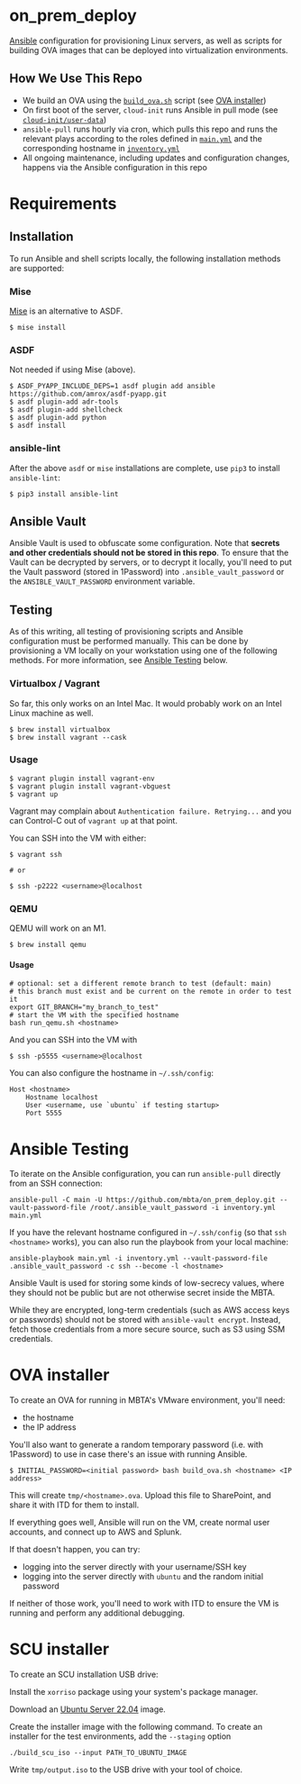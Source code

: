 # on_prem_deploy

[Ansible](https://docs.ansible.com/) configuration for provisioning Linux
servers, as well as scripts for building OVA images that can be deployed into
virtualization environments.

## How We Use This Repo

- We build an OVA using the [`build_ova.sh`](build_ova.sh) script (see
  [OVA installer](#ova-installer))
- On first boot of the server, `cloud-init` runs Ansible in pull mode (see
  [`cloud-init/user-data`](cloud-init/user-data))
- `ansible-pull` runs hourly via cron, which pulls this repo and runs the
  relevant plays according to the roles defined in [`main.yml`](main.yml) and
  the corresponding hostname in [`inventory.yml`](inventory.yml)
- All ongoing maintenance, including updates and configuration changes, happens
  via the Ansible configuration in this repo

# Requirements

## Installation

To run Ansible and shell scripts locally, the following installation methods
are supported:

### Mise

[Mise](https://mise.jdx.dev/) is an alternative to ASDF.

``` shell
$ mise install
```

### ASDF

Not needed if using Mise (above).

``` shell
$ ASDF_PYAPP_INCLUDE_DEPS=1 asdf plugin add ansible https://github.com/amrox/asdf-pyapp.git
$ asdf plugin-add adr-tools
$ asdf plugin-add shellcheck
$ asdf plugin-add python
$ asdf install
```

### ansible-lint

After the above `asdf` or `mise` installations are complete, use `pip3` to install `ansible-lint`:

```shell
$ pip3 install ansible-lint
```

## Ansible Vault

Ansible Vault is used to obfuscate some configuration. Note that **secrets and
other credentials should not be stored in this repo**. To ensure that the Vault
can be decrypted by servers, or to decrypt it locally, you'll need to put the
Vault password (stored in 1Password) into `.ansible_vault_password` or the
`ANSIBLE_VAULT_PASSWORD` environment variable.

## Testing

As of this writing, all testing of provisioning scripts and Ansible
configuration must be performed manually. This can be done by provisioning a
VM locally on your workstation using one of the following methods. For more
information, see [Ansible Testing](#ansible-testing) below.

### Virtualbox / Vagrant

So far, this only works on an Intel Mac. It would probably work on an Intel Linux machine as well.

``` shell
$ brew install virtualbox
$ brew install vagrant --cask
```

### Usage
``` shell
$ vagrant plugin install vagrant-env
$ vagrant plugin install vagrant-vbguest
$ vagrant up
```

Vagrant may complain about `Authentication failure. Retrying...` and you can Control-C out of `vagrant up` at that point.

You can SSH into the VM with either:

``` shell
$ vagrant ssh

# or

$ ssh -p2222 <username>@localhost
```

### QEMU

QEMU will work on an M1.

``` shell
$ brew install qemu
```

#### Usage

``` shell
# optional: set a different remote branch to test (default: main)
# this branch must exist and be current on the remote in order to test it
export GIT_BRANCH="my_branch_to_test"
# start the VM with the specified hostname
bash run_qemu.sh <hostname>
```

And you can SSH into the VM with

``` shell
$ ssh -p5555 <username>@localhost
```

You can also configure the hostname in `~/.ssh/config`:

``` ssh-config
Host <hostname>
    Hostname localhost
    User <username, use `ubuntu` if testing startup>
    Port 5555
```

# Ansible Testing

To iterate on the Ansible configuration, you can run `ansible-pull` directly from an SSH connection:

``` shell
ansible-pull -C main -U https://github.com/mbta/on_prem_deploy.git --vault-password-file /root/.ansible_vault_password -i inventory.yml main.yml
```

If you have the relevant hostname configured in `~/.ssh/config` (so that `ssh <hostname>` works), you can also run the playbook from your local machine:

``` shell
ansible-playbook main.yml -i inventory.yml --vault-password-file .ansible_vault_password -c ssh --become -l <hostname>
```

Ansible Vault is used for storing some kinds of low-secrecy values, where they
should not be public but are not otherwise secret inside the MBTA.

While they are encrypted, long-term credentials (such as AWS access keys or
passwords) should not be stored with `ansible-vault encrypt`. Instead, fetch
those credentials from a more secure source, such as S3 using SSM credentials.

# OVA installer

To create an OVA for running in MBTA's VMware environment, you'll need:

- the hostname
- the IP address

You'll also want to generate a random temporary password (i.e. with 1Password) to use in case there's an issue with running Ansible.

```shell
$ INITIAL_PASSWORD=<initial password> bash build_ova.sh <hostname> <IP address>
```

This will create `tmp/<hostname>.ova`. Upload this file to SharePoint, and share it with ITD for them to install.

If everything goes well, Ansible will run on the VM, create normal user accounts, and connect up to AWS and Splunk.

If that doesn't happen, you can try:

- logging into the server directly with your username/SSH key
- logging into the server directly with `ubuntu` and the random initial password

If neither of those work, you'll need to work with ITD to ensure the VM is running and perform any additional debugging.

# SCU installer

To create an SCU installation USB drive:

Install the `xorriso` package using your system's package manager.

Download an [Ubuntu Server 22.04](https://ubuntu.com/download/server) image.

Create the installer image with the following command. To create an installer for the test environments, add the `--staging` option
``` shell
./build_scu_iso --input PATH_TO_UBUNTU_IMAGE
```

Write `tmp/output.iso` to the USB drive with your tool of choice.

